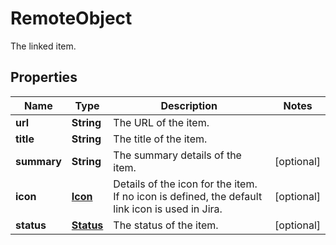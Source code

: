 

# RemoteObject

The linked item.
## Properties

Name | Type | Description | Notes
------------ | ------------- | ------------- | -------------
**url** | **String** | The URL of the item. | 
**title** | **String** | The title of the item. | 
**summary** | **String** | The summary details of the item. |  [optional]
**icon** | [**Icon**](Icon.md) | Details of the icon for the item. If no icon is defined, the default link icon is used in Jira. |  [optional]
**status** | [**Status**](Status.md) | The status of the item. |  [optional]



